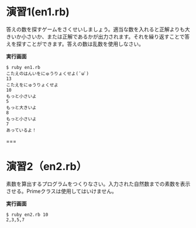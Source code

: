 # 演習1(en1.rb)
答えの数を探すゲームをさくせいしましょう。適当な数を入れると正解よりも大きいか小さいか、または正解であるかが出力されます。それを繰り返すことで答えを探すことができます。答えの数は乱数を使用しなさい。

**実行画面**

	$ ruby en1.rb
	こたえのはんいをにゅうりょくせよ( ﾟωﾟ) 
	13
	こたえをにゅうりょくせよ
	10
	もっと小さいよ
	5
	もっと大きいよ
	8
	もっと小さいよ
	7
	あっているよ！
	
===

# 演習2（en2.rb）
素数を算出するプログラムをつくりなさい。入力された自然数までの素数を表示させる。Primeクラスは使用してはいけません。

**実行画面**

	$ ruby en2.rb 10
	2,3,5,7
